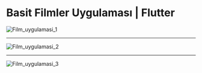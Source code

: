 # Basit Filmler Uygulaması | Flutter 

![Film_uygulamasi_1](https://user-images.githubusercontent.com/71720425/125480460-bb1742bd-6bc7-454d-9d0d-fb1ac07baae8.png)

<hr>

![Film_uygulamasi_2](https://user-images.githubusercontent.com/71720425/125480503-bbe388c3-a4f2-481c-b83c-e470e37402d0.png)

<hr>

 ![Film_uygulamasi_3](https://user-images.githubusercontent.com/71720425/125480529-c7ad66f1-928f-42c4-88b0-18a022ed60f0.png)
